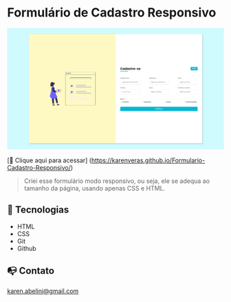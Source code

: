 # Formulário de Cadastro Responsivo

![preview](./.github/preview.png)

[🔗 Clique aqui para acessar] (https://karenveras.github.io/Formulario-Cadastro-Responsivo/)

> Criei esse formulário modo responsivo, ou seja, ele se adequa ao tamanho da página, usando apenas CSS e HTML.

## 🚀 Tecnologias
- HTML
- CSS
- Git
- Github

## 📭 Contato
karen.abelini@gmail.com